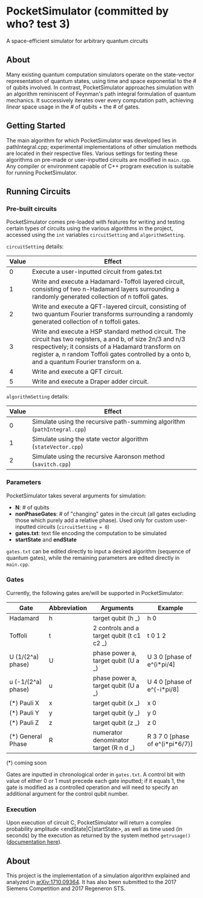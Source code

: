 # PocketSimulator (committed by who? test 3)
A space-efficient simulator for arbitrary quantum circuits
## About
Many existing quantum computation simulators operate on the state-vector representation of quantum states, using time and space exponential to the # of qubits involved. In contrast, PocketSimulator approaches simulation with an algorithm reminiscent of Feynman's path integral formulation of quantum mechanics. It successively iterates over every computation path, achieving *linear* space usage in the # of qubits + the # of gates.
## Getting Started
The main algorithm for which PocketSimulator was developed lies in pathIntegral.cpp; experimental implementations of other simulation methods are located in their respective files. Various settings for testing these algorithms on pre-made or user-inputted circuits are modified in ```main.cpp```. Any compiler or environment capable of C++ program execution is suitable for running PocketSimulator.
## Running Circuits
### Pre-built circuits
PocketSimulator comes pre-loaded with features for writing and testing certain types of circuits using the various algorithms in the project, accessed using the ```int``` variables ```circuitSetting``` and ```algorithmSetting```.

```circuitSetting``` details:

Value | Effect
---|---
0 | Execute a user-inputted circuit from gates.txt
1 | Write and execute a Hadamard-Toffoli layered circuit, consisting of two n-Hadamard layers surrounding a randomly generated collection of n toffoli gates.
2 | Write and execute a QFT-layered circuit, consisting of two quantum Fourier transforms surrounding a randomly generated collection of n toffoli gates.
3 | Write and execute a HSP standard method circuit. The circuit has two registers, a and b, of size 2n/3 and n/3 respectively; it consists of a Hadamard transform on register a, n random Toffoli gates controlled by a onto b, and a quantum Fourier transform on a.
4 | Write and execute a QFT circuit.
5 | Write and execute a Draper adder circuit.

```algorithmSetting``` details:

Value | Effect
---|---
0 | Simulate using the recursive path-summing algorithm (```pathIntegral.cpp```)
1 | Simulate using the state vector algorithm (```stateVector.cpp```)
2 | Simulate using the recursive Aaronson method (```savitch.cpp```)

### Parameters
PocketSimulator takes several arguments for simulation:
- **N**: # of qubits
- **nonPhaseGates**: # of "changing" gates in the circuit (all gates excluding those which purely add a relative phase). Used only for custom user-inputted circuits (```circuitSetting = 0```)
- **gates.txt**: text file encoding the computation to be simulated
- **startState** and **endState**

```gates.txt``` can be edited directly to input a desired algorithm (sequence of quantum gates), while the remaining parameters are edited directly in ```main.cpp```.

### Gates
Currently, the following gates are/will be supported in PocketSimulator:

Gate | Abbreviation | Arguments | Example
---|---|---|---
Hadamard | h | target qubit (h \_) | h 0
Toffoli | t | 2 controls and a target qubit (t c1 c2 \_) | t 0 1 2
U (1/(2^a) phase) | U | phase power a, target qubit (U a \_) | U 3 0 [phase of e^(i\*pi/4]
u (-1/(2^a) phase) | u | phase power a, target qubit (U a \_) | U 4 0 [phase of e^(-i\*pi/8]
(\*) Pauli X | x | target qubit (x \_) | x 0
(\*) Pauli Y | y | target qubit (y \_) | y 0
(\*) Pauli Z | z | target qubit (z \_) | z 0
(\*) General Phase | R | numerator denominator target (R n d \_) | R 3 7 0 [phase of e^(i\*pi\*6/7)]

(\*) coming soon

Gates are inputted in chronological order in ```gates.txt```. A control bit with value of either 0 or 1 must precede each gate inputted; if it equals 1, the gate is modified as a controlled operation and will need to specify an additional argument for the control qubit number.

### Execution
Upon execution of circuit C, PocketSimulator will return a complex probability amplitude <endState|C|startState>, as well as time used (in seconds) by the execution as returned by the system method `getrusage()` ([documentation here](http://pubs.opengroup.org/onlinepubs/009695399/functions/getrusage.html)).

## About
This project is the implementation of a simulation algorithm explained and analyzed in [arXiv:1710.09364](https://arxiv.org/abs/1710.09364). It has also been submitted to the 2017 Siemens Competition and 2017 Regeneron STS.